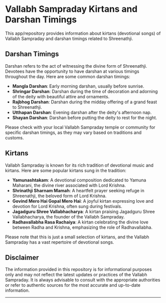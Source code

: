 # Vallabh Sampraday Kirtans and Darshan Timings

This app/repository provides information about kirtans (devotional songs) of Vallabh Sampraday and darshan timings related to Shreenathji. 


## Darshan Timings

Darshan refers to the act of witnessing the divine form of Shreenathji. Devotees have the opportunity to have darshan at various timings throughout the day. Here are some common darshan timings:

- **Mangla Darshan**: Early morning darshan, usually before sunrise.
- **Shringar Darshan**: Darshan during the time of decoration and adorning of the deity with beautiful attire and ornaments.
- **Rajbhog Darshan**: Darshan during the midday offering of a grand feast to Shreenathji.
- **Utthapan Darshan**: Evening darshan after the deity's afternoon nap.
- **Shayan Darshan**: Darshan before putting the deity to rest for the night.

Please check with your local Vallabh Sampraday temple or community for specific darshan timings, as they may vary based on traditions and customs.
## Kirtans

Vallabh Sampraday is known for its rich tradition of devotional music and kirtans. Here are some popular kirtans sung in the tradition:

- **Yamunashtakam**: A devotional composition dedicated to Yamuna Maharani, the divine river associated with Lord Krishna.
- **Shrinathji Sharnam Mamah**: A heartfelt prayer seeking refuge in Shreenathji, the beloved form of Lord Krishna.
- **Govind Mero Hai Gopal Mero Hai**: A joyful kirtan expressing love and devotion for Lord Krishna, often sung during festivals.
- **Jagadguru Shree Vallabhacharya**: A kirtan praising Jagadguru Shree Vallabhacharya, the founder of the Vallabh Sampraday.
- **Radhavallabha Rasa Rachaiya**: A kirtan celebrating the divine love between Radha and Krishna, emphasizing the role of Radhavallabha.

Please note that this is just a small selection of kirtans, and the Vallabh Sampraday has a vast repertoire of devotional songs.

## Disclaimer

The information provided in this repository is for informational purposes only and may not reflect the latest updates or practices of the Vallabh Sampraday. It is always advisable to consult with the appropriate authorities or refer to authentic sources for the most accurate and up-to-date information.

---
